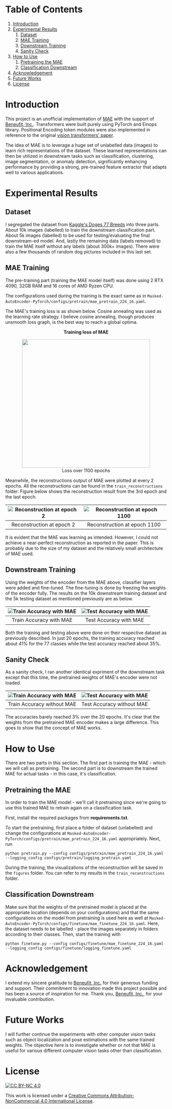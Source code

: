 # Table of Contents
1. [Introduction](#introduction)
2. [Experimental Results](#experimentalresults)
   1. [Dataset](#dataset)
   2. [MAE Training](#maetraining)
   3. [Downstream Training](#downstreamtraining)
   4. [Sanity Check](#sanitycheck)
3. [How to Use](#howtouse)
   1. [Pretraining the MAE](#pretrainingthemae)
   2. [Classification Downstream](#classificationdownstream)
4. [Acknowledgement](#Acknowledgement)
5. [Future Works](#futureworks)
6. [License](#license)


# Introduction

This project is an unofficial implementation of [MAE](https://arxiv.org/pdf/2111.06377) with the support of [Beneufit, Inc.](https://beneufit.com/). Transformers were built purely using PyTorch and Einops library. Positional Encoding token modules were also implemented in reference to the original [vision transformers' paper](https://arxiv.org/pdf/2010.11929). 

The idea of MAE is to leverage a huge set of unlabelled data (images) to learn rich representations of the dataset. These learned representations can then be utilized in downstream tasks such as classification, clustering, image segmentation, or anomaly detection, significantly enhancing performance by providing a strong, pre-trained feature extractor that adapts well to various applications.

# Experimental Results <a name="experimentalresults"></a>

## Dataset <a name="dataset"></a>
I segregated the dataset from [Kaggle's Doges 77 Breeds](https://www.kaggle.com/datasets/madibokishev/doges-77-breeds) into three parts. About 10k images (labelled) to train the downstream classification part. About 5k images (labelled) to be used for testing/evaluating the final downstream-ed model. And, lastly the remaining data (labels removed) to train the MAE itself without any labels (about 300k+ images). There were also a few thousands of random dog pictures included in this last set.

## MAE Training <a name="maetraining"></a>

The pre-training part (training the MAE model itself) was done using 2 RTX 4090, 32GB RAM and 16 cores of AMD Ryzen CPU. 

The configurations used during the training is the exact same as in ```Masked-AutoEncoder-PyTorch/configs/pretrain/mae_pretrain_224_16.yaml```.

The MAE's training loss is as shown below. Cosine annealing was used as the learning rate strategy. I believe cosine annealing, though produces unsmooth loss graph, is the best way to reach a global optima.

<div align="center"> 
<b>Training loss of MAE</b>
</div>
<figure class="image">
  <div align="center"><img src="readme_images/train_loss_mae.png" width="400"></div>
  <div align="center"><figcaption>Loss over 1100 epochs</figcaption></div>
</figure>

Meanwhile, the reconstructions output of MAE were plotted at every 2 epochs. All the reconstructions can be found in the ```train_reconstructions``` folder. Figure below shows the reconstruction result from the 3rd epoch and the last epoch.


| ![Reconstruction at epoch 2](train_reconstructions/9c5eb979-3d47-48f8-acad-f0604aca3044.PNG) | ![Reconstruction at epoch 1100](train_reconstructions/9c678920-2a2a-47e0-af6a-a05cc528ccc0.PNG) |
|:--:|:--:|
| Reconstruction at epoch 2 | Reconstruction at epoch 1100 |

It is evident that the MAE was learning as intended. However, I could not achieve a near-perfect reconstruction as reported in the paper. This is probably due to the size of my dataset and the relatively small architecture of MAE used.

## Downstream Training <a name="downstreamtraining"></a>

Using the weights of the encoder from the MAE above, classifier layers were added and fine-tuned. The fine-tuning is done by freezing the weights of the encoder fully. The results on the 10k downstream training dataset and the 5k testing dataset as mentioned previously are as below.

| ![Train Accuracy with MAE](readme_images/train_accuracy_mae_downstream.png) | ![Test Accuracy with MAE](readme_images/test_accuracy_mae_downstream.png) |
|:--:|:--:|
| Train Accuracy with MAE | Test Accuracy with MAE |

Both the training and testing above were done on their respective dataset as previously described. In just 20 epochs, the training accuracy reached about 41% for the 77 classes while the test accuracy reached about 35%.

## Sanity Check <a name="sanitycheck"></a>

As a sanity check, I ran another identical expriment of the downstream task except that this time, the pretrained weights of MAE's encoder were not loaded.

| ![Train Accuracy with MAE](readme_images/train_accuracy_without_mae_downstream.png) | ![Test Accuracy with MAE](readme_images/test_accuracy_without_mae_downstream.png) |
|:--:|:--:|
| Train Accuracy without MAE | Test Accuracy without MAE |

The accuracies barely reached 3% over the 20 epochs. It's clear that the weights from the pretrained MAE encoder makes a large difference. This goes to show that the concept of MAE works. 

# How to Use <a name="howtouse"></a>

There are two parts in this section. The first part is training the MAE - which we will call as pretraining. The second part is to downstream the trained MAE for actual tasks - in this case, it's classification.

## Pretraining the MAE <a name="pretrainingthemae"></a>

In order to train the MAE model - we'll call it pretraining since we're going to use this trained MAE to retrain again on a classification task. 

First, install the required packages from **requirements.txt**. 

To start the pretraining, first place a folder of dataset (unlabelled) and change the configurations at ```Masked-AutoEncoder-PyTorch/configs/pretrain/mae_pretrain_224_16.yaml``` appropriately. Next, run

```
python pretrain.py --config configs/pretrain/mae_pretrain_224_16.yaml --logging_config configs/pretrain/logging_pretrain.yaml
```

During the training, the visualizations of the reconstruction will be saved in the ```figures``` folder. You can refer to my results in the ```train_reconstructions``` folder.

## Classification Downstream <a name="classificationdownstream"></a>

Make sure that the weights of the pretrained model is placed at the appropriate location (depends on your configurations) and that the same configurations on the model from pretraining is used here as well at ```Masked-AutoEncoder-PyTorch/configs/finetune/mae_finetune_224_16.yaml```. Here, the dataset needs to be labelled - place the images separately in folders according to their classes. Then, start the training with

```
python finetune.py --config configs/finetune/mae_finetune_224_16.yaml --logging_config configs/finetune/logging_finetune.yaml
```

# Acknowledgement
I extend my sincere gratitude to [Beneufit, Inc.](https://beneufit.com/) for their generous funding and support. Their commitment to innovation made this project possible and has been a source of inspiration for me. Thank you, [Beneufit, Inc.](https://beneufit.com/), for your invaluable contribution.

# Future Works <a name="futureworks"></a>

I will further continue the experiments with other computer vision tasks such as object localization and pose estimations with the same trained weights. The objective here is to investigate whether or not that MAE is useful for various different computer vision tasks other than classification.


# License

[![CC BY-NC 4.0][cc-by-nc-shield]][cc-by-nc]

This work is licensed under a [Creative Commons Attribution-NonCommercial 4.0 International License][cc-by-nc].

[cc-by-nc]: https://creativecommons.org/licenses/by-nc/4.0/
[cc-by-nc-shield]: https://licensebuttons.net/l/by-nc/4.0/80x15.png



